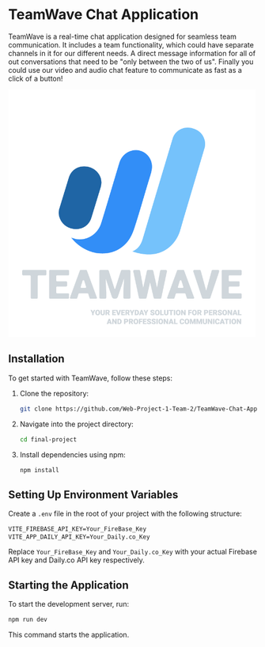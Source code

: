 
# TeamWave Chat Application
TeamWave is a real-time chat application designed for seamless team communication. It includes a team functionality, which could have separate channels in it for our different needs. A direct message information for all of out conversations that need to be "only between the two of us". Finally you could use our video and audio chat feature to communicate as fast as a click of a button!


<img src="./final-project/public/assets/Website-Logo-Dark.png" alt="Alt text" width="500"/>

## Installation

To get started with TeamWave, follow these steps:

1. Clone the repository:
   ```bash
   git clone https://github.com/Web-Project-1-Team-2/TeamWave-Chat-Application.git
   ```

2. Navigate into the project directory:
   ```bash
   cd final-project
   ```

3. Install dependencies using npm:
   ```bash
   npm install
   ```

## Setting Up Environment Variables

Create a `.env` file in the root of your project with the following structure:

```
VITE_FIREBASE_API_KEY=Your_FireBase_Key
VITE_APP_DAILY_API_KEY=Your_Daily.co_Key
```

Replace `Your_FireBase_Key` and `Your_Daily.co_Key` with your actual Firebase API key and Daily.co API key respectively.

## Starting the Application

To start the development server, run:

```bash
npm run dev
```

This command starts the application.
